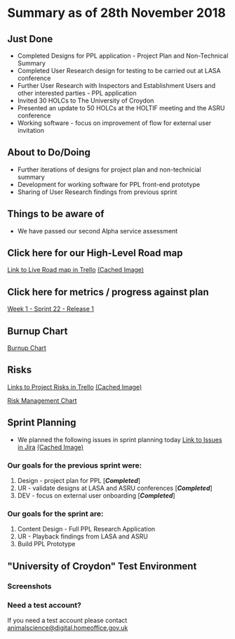 # Summary as of 28th November 2018 

## Just Done
* Completed Designs for PPL application - Project Plan and Non-Technical Summary
* Completed User Research design for testing to be carried out at LASA conference
* Further User Research with Inspectors and Establishment Users and other interested parties - PPL application
* Invited 30 HOLCs to The University of Croydon
* Presented an update to 50 HOLCs at the HOLTIF meeting and the ASRU conference
* Working software - focus on improvement of flow for external user invitation 

## About to Do/Doing
* Further iterations of designs for project plan and non-technicial summary
* Development for working software for PPL front-end prototype
* Sharing of User Research findings from previous sprint

## Things to be aware of
* We have passed our second Alpha service assessment

## Click here for our High-Level Road map
[Link to Live Road map in Trello](https://trello.com/b/gDQdE01u/asl-roadmap)    [\(Cached Image\)](graphs/ASLRoadMap28112018.jpg)

## Click here for metrics / progress against plan
[Week 1 - Sprint 22 - Release 1](graphs/progress28112018.png)

## Burnup Chart

[Burnup Chart](burnup28112018.md)

## Risks
[Links to Project Risks in Trello](https://trello.com/b/VuFuCL7t/risk-register-and-kpis-asl-delivery)    [\(Cached Image\)](graphs/ASLRiskRegister28112018.jpg)

[Risk Management Chart](graphs/risk28112018.png)

## Sprint Planning
* We planned the following issues in sprint planning today [Link to Issues in Jira](https://jira.digital.homeoffice.gov.uk/secure/RapidBoard.jspa?rapidView=261)    [\(Cached Image\)](graphs/sprint28112018.png)

### Our goals for the previous sprint were:
 
1. Design - project plan for PPL \[***Completed***\]
2. UR - validate designs at LASA and ASRU conferences \[***Completed***\] 
3. DEV - focus on external user onboarding \[***Completed***\]

### Our goals for the sprint are:
1. Content Design - Full PPL Research Application 
2. UR - Playback findings from LASA and ASRU 
3. Build PPL Prototype

## "University of Croydon" Test Environment 

### Screenshots

### Need a test account?
If you need a test account please contact [animalscience@digital.homeoffice.gov.uk](animalscience@digital.homeoffice.gov.uk) 
